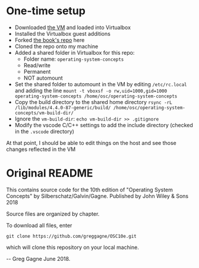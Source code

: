 # One-time setup

- Downloaded [the VM](http://cs.westminstercollege.edu/~greg/osc10e/vm/index.html) and loaded into Virtualbox
- Installed the Virtualbox guest additions
- Forked [the book's repo](https://github.com/greggagne/osc10e) here
- Cloned the repo onto my machine
- Added a shared folder in Virtualbox for this repo:
    - Folder name: `operating-system-concepts`
    - Read/write
    - Permanent
    - NOT automount
- Set the shared folder to automount in the VM by editing `/etc/rc.local` and adding the line `mount -t vboxsf -o rw,uid=1000,gid=1000 operating-system-concepts /home/osc/operating-system-concepts`
- Copy the build directory to the shared home directory `rsync -rL /lib/modules/4.4.0-87-generic/build/ /home/osc/operating-system-concepts/vm-build-dir/`
- Ignore the `vm-build-dir`: `echo vm-build-dir >> .gitignore`
- Modify the vscode C/C++ settings to add the include directory (checked in the `.vscode` directory)

At that point, I should be able to edit things on the host and see those changes reflected in the VM


# Original README

This contains source code for the 10th edition of
"Operating System Concepts" by Silberschatz/Galvin/Gagne.
Published by John Wiley & Sons 2018

Source files are organized by chapter. 

To download all files, enter

    git clone https://github.com/greggagne/OSC10e.git

which will clone this repository on your local machine.

-- Greg Gagne June 2018.
